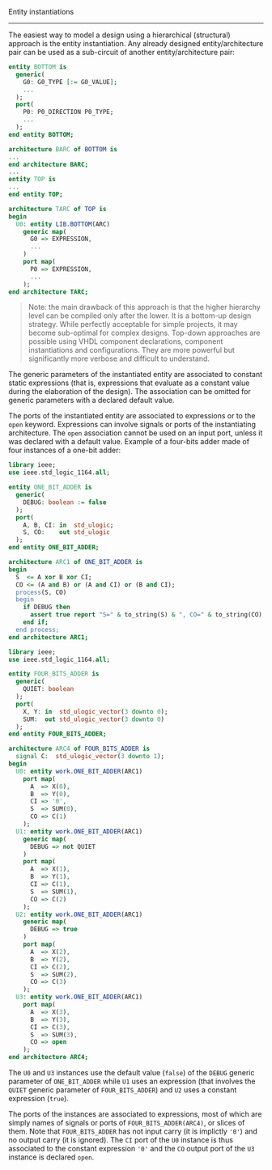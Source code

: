 <!--
Copyright © Telecom Paris
Copyright © Renaud Pacalet (renaud.pacalet@telecom-paris.fr)

This file must be used under the terms of the CeCILL. This source
file is licensed as described in the file COPYING, which you should
have received as part of this distribution. The terms are also
available at:
https://cecill.info/licences/Licence_CeCILL_V2.1-en.html
-->

Entity instantiations

---

The easiest way to model a design using a hierarchical (structural) approach is the entity instantiation.
Any already designed entity/architecture pair can be used as a sub-circuit of another entity/architecture pair:

```vhdl
entity BOTTOM is
  generic(
    G0: G0_TYPE [:= G0_VALUE];
    ...
  );
  port(
    P0: P0_DIRECTION P0_TYPE;
    ...
  );
end entity BOTTOM;

architecture BARC of BOTTOM is
...
end architecture BARC;
...
entity TOP is
...
end entity TOP;

architecture TARC of TOP is
begin
  U0: entity LIB.BOTTOM(ARC)
    generic map(
      G0 => EXPRESSION,
      ...
    )
    port map(
      P0 => EXPRESSION,
      ...
    );
end architecture TARC;
```

> Note: the main drawback of this approach is that the higher hierarchy level can be compiled only after the lower.
> It is a bottom-up design strategy.
> While perfectly acceptable for simple projects, it may become sub-optimal for complex designs.
> Top-down approaches are possible using VHDL component declarations, component instantiations and configurations.
> They are more powerful but significantly more verbose and difficult to understand.

The generic parameters of the instantiated entity are associated to constant static expressions (that is, expressions that evaluate as a constant value during the elaboration of the design).
The association can be omitted for generic parameters with a declared default value.

The ports of the instantiated entity are associated to expressions or to the `open` keyword.
Expressions can involve signals or ports of the instantiating architecture.
The `open` association cannot be used on an input port, unless it was declared with a default value.
Example of a four-bits adder made of four instances of a one-bit adder:

```vhdl
library ieee;
use ieee.std_logic_1164.all;

entity ONE_BIT_ADDER is
  generic(
    DEBUG: boolean := false
  );
  port(
    A, B, CI: in  std_ulogic;
    S, CO:    out std_ulogic
  );
end entity ONE_BIT_ADDER;

architecture ARC1 of ONE_BIT_ADDER is
begin
  S  <= A xor B xor CI;
  CO <= (A and B) or (A and CI) or (B and CI);
  process(S, CO)
  begin
    if DEBUG then
      assert true report "S=" & to_string(S) & ", CO=" & to_string(CO) severity note;
    end if;
  end process;
end architecture ARC1;

library ieee;
use ieee.std_logic_1164.all;

entity FOUR_BITS_ADDER is
  generic(
    QUIET: boolean
  );
  port(
    X, Y: in  std_ulogic_vector(3 downto 0);
    SUM:  out std_ulogic_vector(3 downto 0)
  );
end entity FOUR_BITS_ADDER;

architecture ARC4 of FOUR_BITS_ADDER is
  signal C:  std_ulogic_vector(3 downto 1);
begin
  U0: entity work.ONE_BIT_ADDER(ARC1)
    port map(
      A  => X(0),
      B  => Y(0),
      CI => '0',
      S  => SUM(0),
      CO => C(1)
    );
  U1: entity work.ONE_BIT_ADDER(ARC1)
    generic map(
      DEBUG => not QUIET
    )
    port map(
      A  => X(1),
      B  => Y(1),
      CI => C(1),
      S  => SUM(1),
      CO => C(2)
    );
  U2: entity work.ONE_BIT_ADDER(ARC1)
    generic map(
      DEBUG => true
    )
    port map(
      A  => X(2),
      B  => Y(2),
      CI => C(2),
      S  => SUM(2),
      CO => C(3)
    );
  U3: entity work.ONE_BIT_ADDER(ARC1)
    port map(
      A  => X(3),
      B  => Y(3),
      CI => C(3),
      S  => SUM(3),
      CO => open
    );
end architecture ARC4;
```

The `U0` and `U3` instances use the default value (`false`) of the `DEBUG` generic parameter of `ONE_BIT_ADDER` while `U1` uses an expression (that involves the `QUIET` generic parameter of `FOUR_BITS_ADDER`) and `U2` uses a constant expression (`true`).

The ports of the instances are associated to expressions, most of which are simply names of signals or ports of `FOUR_BITS_ADDER(ARC4)`, or slices of them.
Note that `FOUR_BITS_ADDER` has not input carry (it is implictly `'0'`) and no output carry (it is ignored).
The `CI` port of the `U0` instance is thus associated to the constant expression `'0'` and the `CO` output port of the `U3` instance is declared `open`.

<!-- vim: set tabstop=4 softtabstop=4 shiftwidth=4 expandtab textwidth=0: -->
